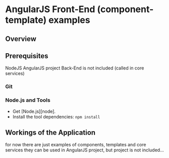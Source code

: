 # AngularJS Front-End (component-template) examples


## Overview

## Prerequisites

NodeJS
AngularJS project
Back-End is not included (called in core services)

### Git

### Node.js and Tools

- Get [Node.js][node].
- Install the tool dependencies: `npm install`


## Workings of the Application

for now there are just examples of components, templates and core services
they can be used in AngularJS project, but project is not included...


